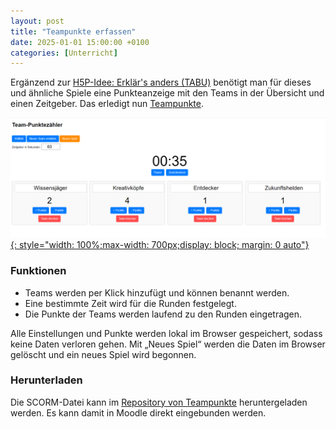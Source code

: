 ```yaml
---
layout: post
title: "Teampunkte erfassen"
date: 2025-01-01 15:00:00 +0100
categories: [Unterricht]
---
```


Ergänzend zur [H5P-Idee: Erklär's anders (TABU)](/2024/12/31/h5p-idee-erkläre-es-anders/) benötigt man für dieses und ähnliche Spiele eine Punkteanzeige mit den Teams in der Übersicht und einen Zeitgeber. Das erledigt nun [Teampunkte](https://oer.fdagner.de/teampunkte/).

[![Bild erstellt mit recraft.ai: Person erklärt etwas (Symbolbild)](/assets/images/2025-01-01-teampunkte.png){: style="width: 100%;max-width: 700px;display: block; margin: 0 auto"}](https://oer.fdagner.de/teampunkte/)

### Funktionen
- Teams werden per Klick hinzufügt und können benannt werden.
- Eine bestimmte Zeit wird für die Runden festgelegt. 
- Die Punkte der Teams werden laufend zu den Runden eingetragen.

Alle Einstellungen und Punkte werden lokal im Browser gespeichert, sodass keine Daten verloren gehen. Mit „Neues Spiel“ werden die Daten im Browser gelöscht und ein neues Spiel wird begonnen.

### Herunterladen
Die SCORM-Datei kann im [Repository von Teampunkte](https://github.com/fdagner/Teampunkte) heruntergeladen werden. Es kann damit in Moodle direkt eingebunden werden.